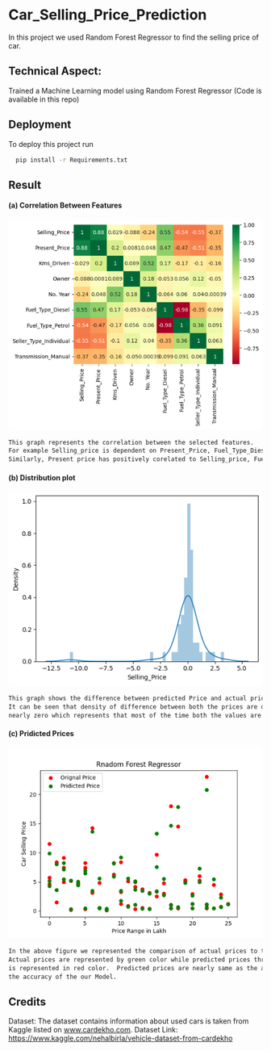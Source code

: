 # Car_Selling_Price_Prediction
In this project we used Random Forest Regressor to find the selling price of car. 
## Technical Aspect:
Trained a Machine Learning model using Random Forest Regressor (Code is available in this repo)
## Deployment

To deploy this project run

```bash
  pip install -r Requirements.txt
```
## Result
#### (a) Correlation Between Features
![Prediction](Images/Corelation_between_features.png)

```bash
This graph represents the correlation between the selected features. 
For example Selling_price is dependent on Present_Price, Fuel_Type_Diesel and Kms_Driven. 
Similarly, Present price has positively corelated to Selling_price, Fuel_Type_Diesel and Kms_Driven
```

#### (b) Distribution plot
![Prediction](Images/Histogram.png)

```bash
This graph shows the difference between predicted Price and actual price. 
It can be seen that density of difference between both the prices are distributed 
nearly zero which represents that most of the time both the values are nearly the same.
```   

#### (c) Pridicted Prices  
![Prediction](Images/Prediction.png)
```bash
In the above figure we represented the comparison of actual prices to the predicted prices.
Actual prices are represented by green color while predicted prices through Regression tree
is represented in red color.  Predicted prices are nearly same as the actual prices which represents 
the accuracy of the our Model. 

```

## Credits
Dataset: The dataset contains information about used cars is taken from Kaggle listed on www.cardekho.com.
Dataset Link: https://www.kaggle.com/nehalbirla/vehicle-dataset-from-cardekho
